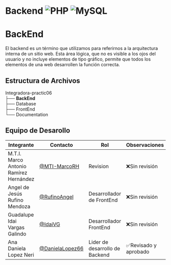 # Backend ![PHP](    https://img.shields.io/badge/PHP-777BB4?style=for-the-badge&logo=php&logoColor=white) ![MySQL](    https://img.shields.io/badge/MySQL-005C84?style=for-the-badge&logo=mysql&logoColor=white)

# BackEnd
El backend es un término que utilizamos para referirnos a la arquitectura interna de un sitio web. Esta área lógica, que no es visible a los ojos del usuario y no incluye elementos de tipo gráfico, permite que todos los elementos de una web desarrollen la función correcta.
## Estructura de Archivos
Integradora-practic06<br>
├── **BackEnd** <br>
├── Database<br>
├── FrontEnd <br>
└── Documentation <br>

## Equipo de Desarollo
| Integrante | Contacto | Rol | Observaciones |
|-------------|--------|----------|---------------|
| M.T.I. Marco Antonio Ramírez Hernández |  [@MTI-MarcoRH](https://github.com/MTI-MarcoRH)      | Revision  |  ❌Sin revisión |
|  Angel de Jesús Rufino Mendoza   |  [@RufinoAngel](https://github.com/RufinoAngel)      |   Desarrollador de  FrontEnd   |  ❌Sin revisión  |
|Guadalupe Idai Vargas Galindo|[@IdaiVG](https://github.com/IdaiVG)|Desarrollador FrontEnd|❌Sin revisión|
|Ana Daniela Lopez Neri|[@DanielaLopez66](https://github.com/DanielaLopez66)|Lider de desarrollo de Backend| ✅Revisado y aprobado
